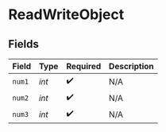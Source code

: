 # ReadWriteObject


## Fields

| Field              | Type               | Required           | Description        |
| ------------------ | ------------------ | ------------------ | ------------------ |
| `num1`             | *int*              | :heavy_check_mark: | N/A                |
| `num2`             | *int*              | :heavy_check_mark: | N/A                |
| `num3`             | *int*              | :heavy_check_mark: | N/A                |